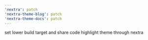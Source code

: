```yaml
---
'nextra': patch
'nextra-theme-blog': patch
'nextra-theme-docs': patch
---
```


set lower build target and share code highlight theme through nextra
